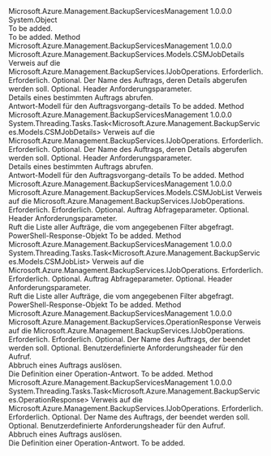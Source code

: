 <Type Name="JobOperationsExtensions" FullName="Microsoft.Azure.Management.BackupServices.JobOperationsExtensions">
  <TypeSignature Language="C#" Value="public static class JobOperationsExtensions" />
  <TypeSignature Language="ILAsm" Value=".class public auto ansi abstract sealed beforefieldinit JobOperationsExtensions extends System.Object" />
  <TypeSignature Language="DocId" Value="T:Microsoft.Azure.Management.BackupServices.JobOperationsExtensions" />
  <TypeSignature Language="VB.NET" Value="Public Module JobOperationsExtensions" />
  <TypeSignature Language="F#" Value="type JobOperationsExtensions = class" />
  <AssemblyInfo>
    <AssemblyName>Microsoft.Azure.Management.BackupServicesManagement</AssemblyName>
    <AssemblyVersion>1.0.0.0</AssemblyVersion>
  </AssemblyInfo>
  <Base>
    <BaseTypeName>System.Object</BaseTypeName>
  </Base>
  <Interfaces />
  <Docs>
    <summary>To be added.</summary>
    <remarks>To be added.</remarks>
  </Docs>
  <Members>
    <Member MemberName="Get">
      <MemberSignature Language="C#" Value="public static Microsoft.Azure.Management.BackupServices.Models.CSMJobDetails Get (this Microsoft.Azure.Management.BackupServices.IJobOperations operations, string resourceGroupName, string resourceName, string name, Microsoft.Azure.Management.BackupServices.Models.CustomRequestHeaders customRequestHeaders);" />
      <MemberSignature Language="ILAsm" Value=".method public static hidebysig class Microsoft.Azure.Management.BackupServices.Models.CSMJobDetails Get(class Microsoft.Azure.Management.BackupServices.IJobOperations operations, string resourceGroupName, string resourceName, string name, class Microsoft.Azure.Management.BackupServices.Models.CustomRequestHeaders customRequestHeaders) cil managed" />
      <MemberSignature Language="DocId" Value="M:Microsoft.Azure.Management.BackupServices.JobOperationsExtensions.Get(Microsoft.Azure.Management.BackupServices.IJobOperations,System.String,System.String,System.String,Microsoft.Azure.Management.BackupServices.Models.CustomRequestHeaders)" />
      <MemberSignature Language="F#" Value="static member Get : Microsoft.Azure.Management.BackupServices.IJobOperations * string * string * string * Microsoft.Azure.Management.BackupServices.Models.CustomRequestHeaders -&gt; Microsoft.Azure.Management.BackupServices.Models.CSMJobDetails" Usage="Microsoft.Azure.Management.BackupServices.JobOperationsExtensions.Get (operations, resourceGroupName, resourceName, name, customRequestHeaders)" />
      <MemberType>Method</MemberType>
      <AssemblyInfo>
        <AssemblyName>Microsoft.Azure.Management.BackupServicesManagement</AssemblyName>
        <AssemblyVersion>1.0.0.0</AssemblyVersion>
      </AssemblyInfo>
      <ReturnValue>
        <ReturnType>Microsoft.Azure.Management.BackupServices.Models.CSMJobDetails</ReturnType>
      </ReturnValue>
      <Parameters>
        <Parameter Name="operations" Type="Microsoft.Azure.Management.BackupServices.IJobOperations" RefType="this" />
        <Parameter Name="resourceGroupName" Type="System.String" />
        <Parameter Name="resourceName" Type="System.String" />
        <Parameter Name="name" Type="System.String" />
        <Parameter Name="customRequestHeaders" Type="Microsoft.Azure.Management.BackupServices.Models.CustomRequestHeaders" />
      </Parameters>
      <Docs>
        <param name="operations">
            Verweis auf die Microsoft.Azure.Management.BackupServices.IJobOperations.
            </param>
        <param name="resourceGroupName">
            Erforderlich.
            </param>
        <param name="resourceName">
            Erforderlich.
            </param>
        <param name="name">
            Optional. Der Name des Auftrags, deren Details abgerufen werden soll.
            </param>
        <param name="customRequestHeaders">
            Optional. Header Anforderungsparameter.
            </param>
        <summary>
            Details eines bestimmten Auftrags abrufen.
            </summary>
        <returns>
            Antwort-Modell für den Auftragsvorgang-details
            </returns>
        <remarks>To be added.</remarks>
      </Docs>
    </Member>
    <Member MemberName="GetAsync">
      <MemberSignature Language="C#" Value="public static System.Threading.Tasks.Task&lt;Microsoft.Azure.Management.BackupServices.Models.CSMJobDetails&gt; GetAsync (this Microsoft.Azure.Management.BackupServices.IJobOperations operations, string resourceGroupName, string resourceName, string name, Microsoft.Azure.Management.BackupServices.Models.CustomRequestHeaders customRequestHeaders);" />
      <MemberSignature Language="ILAsm" Value=".method public static hidebysig class System.Threading.Tasks.Task`1&lt;class Microsoft.Azure.Management.BackupServices.Models.CSMJobDetails&gt; GetAsync(class Microsoft.Azure.Management.BackupServices.IJobOperations operations, string resourceGroupName, string resourceName, string name, class Microsoft.Azure.Management.BackupServices.Models.CustomRequestHeaders customRequestHeaders) cil managed" />
      <MemberSignature Language="DocId" Value="M:Microsoft.Azure.Management.BackupServices.JobOperationsExtensions.GetAsync(Microsoft.Azure.Management.BackupServices.IJobOperations,System.String,System.String,System.String,Microsoft.Azure.Management.BackupServices.Models.CustomRequestHeaders)" />
      <MemberSignature Language="F#" Value="static member GetAsync : Microsoft.Azure.Management.BackupServices.IJobOperations * string * string * string * Microsoft.Azure.Management.BackupServices.Models.CustomRequestHeaders -&gt; System.Threading.Tasks.Task&lt;Microsoft.Azure.Management.BackupServices.Models.CSMJobDetails&gt;" Usage="Microsoft.Azure.Management.BackupServices.JobOperationsExtensions.GetAsync (operations, resourceGroupName, resourceName, name, customRequestHeaders)" />
      <MemberType>Method</MemberType>
      <AssemblyInfo>
        <AssemblyName>Microsoft.Azure.Management.BackupServicesManagement</AssemblyName>
        <AssemblyVersion>1.0.0.0</AssemblyVersion>
      </AssemblyInfo>
      <ReturnValue>
        <ReturnType>System.Threading.Tasks.Task&lt;Microsoft.Azure.Management.BackupServices.Models.CSMJobDetails&gt;</ReturnType>
      </ReturnValue>
      <Parameters>
        <Parameter Name="operations" Type="Microsoft.Azure.Management.BackupServices.IJobOperations" RefType="this" />
        <Parameter Name="resourceGroupName" Type="System.String" />
        <Parameter Name="resourceName" Type="System.String" />
        <Parameter Name="name" Type="System.String" />
        <Parameter Name="customRequestHeaders" Type="Microsoft.Azure.Management.BackupServices.Models.CustomRequestHeaders" />
      </Parameters>
      <Docs>
        <param name="operations">
            Verweis auf die Microsoft.Azure.Management.BackupServices.IJobOperations.
            </param>
        <param name="resourceGroupName">
            Erforderlich.
            </param>
        <param name="resourceName">
            Erforderlich.
            </param>
        <param name="name">
            Optional. Der Name des Auftrags, deren Details abgerufen werden soll.
            </param>
        <param name="customRequestHeaders">
            Optional. Header Anforderungsparameter.
            </param>
        <summary>
            Details eines bestimmten Auftrags abrufen.
            </summary>
        <returns>
            Antwort-Modell für den Auftragsvorgang-details
            </returns>
        <remarks>To be added.</remarks>
      </Docs>
    </Member>
    <Member MemberName="List">
      <MemberSignature Language="C#" Value="public static Microsoft.Azure.Management.BackupServices.Models.CSMJobList List (this Microsoft.Azure.Management.BackupServices.IJobOperations operations, string resourceGroupName, string resourceName, Microsoft.Azure.Management.BackupServices.Models.CSMJobQueryObject parameters, Microsoft.Azure.Management.BackupServices.Models.CustomRequestHeaders customRequestHeaders);" />
      <MemberSignature Language="ILAsm" Value=".method public static hidebysig class Microsoft.Azure.Management.BackupServices.Models.CSMJobList List(class Microsoft.Azure.Management.BackupServices.IJobOperations operations, string resourceGroupName, string resourceName, class Microsoft.Azure.Management.BackupServices.Models.CSMJobQueryObject parameters, class Microsoft.Azure.Management.BackupServices.Models.CustomRequestHeaders customRequestHeaders) cil managed" />
      <MemberSignature Language="DocId" Value="M:Microsoft.Azure.Management.BackupServices.JobOperationsExtensions.List(Microsoft.Azure.Management.BackupServices.IJobOperations,System.String,System.String,Microsoft.Azure.Management.BackupServices.Models.CSMJobQueryObject,Microsoft.Azure.Management.BackupServices.Models.CustomRequestHeaders)" />
      <MemberSignature Language="F#" Value="static member List : Microsoft.Azure.Management.BackupServices.IJobOperations * string * string * Microsoft.Azure.Management.BackupServices.Models.CSMJobQueryObject * Microsoft.Azure.Management.BackupServices.Models.CustomRequestHeaders -&gt; Microsoft.Azure.Management.BackupServices.Models.CSMJobList" Usage="Microsoft.Azure.Management.BackupServices.JobOperationsExtensions.List (operations, resourceGroupName, resourceName, parameters, customRequestHeaders)" />
      <MemberType>Method</MemberType>
      <AssemblyInfo>
        <AssemblyName>Microsoft.Azure.Management.BackupServicesManagement</AssemblyName>
        <AssemblyVersion>1.0.0.0</AssemblyVersion>
      </AssemblyInfo>
      <ReturnValue>
        <ReturnType>Microsoft.Azure.Management.BackupServices.Models.CSMJobList</ReturnType>
      </ReturnValue>
      <Parameters>
        <Parameter Name="operations" Type="Microsoft.Azure.Management.BackupServices.IJobOperations" RefType="this" />
        <Parameter Name="resourceGroupName" Type="System.String" />
        <Parameter Name="resourceName" Type="System.String" />
        <Parameter Name="parameters" Type="Microsoft.Azure.Management.BackupServices.Models.CSMJobQueryObject" />
        <Parameter Name="customRequestHeaders" Type="Microsoft.Azure.Management.BackupServices.Models.CustomRequestHeaders" />
      </Parameters>
      <Docs>
        <param name="operations">
            Verweis auf die Microsoft.Azure.Management.BackupServices.IJobOperations.
            </param>
        <param name="resourceGroupName">
            Erforderlich.
            </param>
        <param name="resourceName">
            Erforderlich.
            </param>
        <param name="parameters">
            Optional. Auftrag Abfrageparameter.
            </param>
        <param name="customRequestHeaders">
            Optional. Header Anforderungsparameter.
            </param>
        <summary>
            Ruft die Liste aller Aufträge, die vom angegebenen Filter abgefragt.
            </summary>
        <returns>
            PowerShell-Response-Objekt
            </returns>
        <remarks>To be added.</remarks>
      </Docs>
    </Member>
    <Member MemberName="ListAsync">
      <MemberSignature Language="C#" Value="public static System.Threading.Tasks.Task&lt;Microsoft.Azure.Management.BackupServices.Models.CSMJobList&gt; ListAsync (this Microsoft.Azure.Management.BackupServices.IJobOperations operations, string resourceGroupName, string resourceName, Microsoft.Azure.Management.BackupServices.Models.CSMJobQueryObject parameters, Microsoft.Azure.Management.BackupServices.Models.CustomRequestHeaders customRequestHeaders);" />
      <MemberSignature Language="ILAsm" Value=".method public static hidebysig class System.Threading.Tasks.Task`1&lt;class Microsoft.Azure.Management.BackupServices.Models.CSMJobList&gt; ListAsync(class Microsoft.Azure.Management.BackupServices.IJobOperations operations, string resourceGroupName, string resourceName, class Microsoft.Azure.Management.BackupServices.Models.CSMJobQueryObject parameters, class Microsoft.Azure.Management.BackupServices.Models.CustomRequestHeaders customRequestHeaders) cil managed" />
      <MemberSignature Language="DocId" Value="M:Microsoft.Azure.Management.BackupServices.JobOperationsExtensions.ListAsync(Microsoft.Azure.Management.BackupServices.IJobOperations,System.String,System.String,Microsoft.Azure.Management.BackupServices.Models.CSMJobQueryObject,Microsoft.Azure.Management.BackupServices.Models.CustomRequestHeaders)" />
      <MemberSignature Language="F#" Value="static member ListAsync : Microsoft.Azure.Management.BackupServices.IJobOperations * string * string * Microsoft.Azure.Management.BackupServices.Models.CSMJobQueryObject * Microsoft.Azure.Management.BackupServices.Models.CustomRequestHeaders -&gt; System.Threading.Tasks.Task&lt;Microsoft.Azure.Management.BackupServices.Models.CSMJobList&gt;" Usage="Microsoft.Azure.Management.BackupServices.JobOperationsExtensions.ListAsync (operations, resourceGroupName, resourceName, parameters, customRequestHeaders)" />
      <MemberType>Method</MemberType>
      <AssemblyInfo>
        <AssemblyName>Microsoft.Azure.Management.BackupServicesManagement</AssemblyName>
        <AssemblyVersion>1.0.0.0</AssemblyVersion>
      </AssemblyInfo>
      <ReturnValue>
        <ReturnType>System.Threading.Tasks.Task&lt;Microsoft.Azure.Management.BackupServices.Models.CSMJobList&gt;</ReturnType>
      </ReturnValue>
      <Parameters>
        <Parameter Name="operations" Type="Microsoft.Azure.Management.BackupServices.IJobOperations" RefType="this" />
        <Parameter Name="resourceGroupName" Type="System.String" />
        <Parameter Name="resourceName" Type="System.String" />
        <Parameter Name="parameters" Type="Microsoft.Azure.Management.BackupServices.Models.CSMJobQueryObject" />
        <Parameter Name="customRequestHeaders" Type="Microsoft.Azure.Management.BackupServices.Models.CustomRequestHeaders" />
      </Parameters>
      <Docs>
        <param name="operations">
            Verweis auf die Microsoft.Azure.Management.BackupServices.IJobOperations.
            </param>
        <param name="resourceGroupName">
            Erforderlich.
            </param>
        <param name="resourceName">
            Erforderlich.
            </param>
        <param name="parameters">
            Optional. Auftrag Abfrageparameter.
            </param>
        <param name="customRequestHeaders">
            Optional. Header Anforderungsparameter.
            </param>
        <summary>
            Ruft die Liste aller Aufträge, die vom angegebenen Filter abgefragt.
            </summary>
        <returns>
            PowerShell-Response-Objekt
            </returns>
        <remarks>To be added.</remarks>
      </Docs>
    </Member>
    <Member MemberName="Stop">
      <MemberSignature Language="C#" Value="public static Microsoft.Azure.Management.BackupServices.OperationResponse Stop (this Microsoft.Azure.Management.BackupServices.IJobOperations operations, string resourceGroupName, string resourceName, string name, Microsoft.Azure.Management.BackupServices.Models.CustomRequestHeaders customRequestHeaders);" />
      <MemberSignature Language="ILAsm" Value=".method public static hidebysig class Microsoft.Azure.Management.BackupServices.OperationResponse Stop(class Microsoft.Azure.Management.BackupServices.IJobOperations operations, string resourceGroupName, string resourceName, string name, class Microsoft.Azure.Management.BackupServices.Models.CustomRequestHeaders customRequestHeaders) cil managed" />
      <MemberSignature Language="DocId" Value="M:Microsoft.Azure.Management.BackupServices.JobOperationsExtensions.Stop(Microsoft.Azure.Management.BackupServices.IJobOperations,System.String,System.String,System.String,Microsoft.Azure.Management.BackupServices.Models.CustomRequestHeaders)" />
      <MemberSignature Language="F#" Value="static member Stop : Microsoft.Azure.Management.BackupServices.IJobOperations * string * string * string * Microsoft.Azure.Management.BackupServices.Models.CustomRequestHeaders -&gt; Microsoft.Azure.Management.BackupServices.OperationResponse" Usage="Microsoft.Azure.Management.BackupServices.JobOperationsExtensions.Stop (operations, resourceGroupName, resourceName, name, customRequestHeaders)" />
      <MemberType>Method</MemberType>
      <AssemblyInfo>
        <AssemblyName>Microsoft.Azure.Management.BackupServicesManagement</AssemblyName>
        <AssemblyVersion>1.0.0.0</AssemblyVersion>
      </AssemblyInfo>
      <ReturnValue>
        <ReturnType>Microsoft.Azure.Management.BackupServices.OperationResponse</ReturnType>
      </ReturnValue>
      <Parameters>
        <Parameter Name="operations" Type="Microsoft.Azure.Management.BackupServices.IJobOperations" RefType="this" />
        <Parameter Name="resourceGroupName" Type="System.String" />
        <Parameter Name="resourceName" Type="System.String" />
        <Parameter Name="name" Type="System.String" />
        <Parameter Name="customRequestHeaders" Type="Microsoft.Azure.Management.BackupServices.Models.CustomRequestHeaders" />
      </Parameters>
      <Docs>
        <param name="operations">
            Verweis auf die Microsoft.Azure.Management.BackupServices.IJobOperations.
            </param>
        <param name="resourceGroupName">
            Erforderlich.
            </param>
        <param name="resourceName">
            Erforderlich.
            </param>
        <param name="name">
            Optional. Der Name des Auftrags, der beendet werden soll.
            </param>
        <param name="customRequestHeaders">
            Optional. Benutzerdefinierte Anforderungsheader für den Aufruf.
            </param>
        <summary>
            Abbruch eines Auftrags auslösen.
            </summary>
        <returns>
            Die Definition einer Operation-Antwort.
            </returns>
        <remarks>To be added.</remarks>
      </Docs>
    </Member>
    <Member MemberName="StopAsync">
      <MemberSignature Language="C#" Value="public static System.Threading.Tasks.Task&lt;Microsoft.Azure.Management.BackupServices.OperationResponse&gt; StopAsync (this Microsoft.Azure.Management.BackupServices.IJobOperations operations, string resourceGroupName, string resourceName, string name, Microsoft.Azure.Management.BackupServices.Models.CustomRequestHeaders customRequestHeaders);" />
      <MemberSignature Language="ILAsm" Value=".method public static hidebysig class System.Threading.Tasks.Task`1&lt;class Microsoft.Azure.Management.BackupServices.OperationResponse&gt; StopAsync(class Microsoft.Azure.Management.BackupServices.IJobOperations operations, string resourceGroupName, string resourceName, string name, class Microsoft.Azure.Management.BackupServices.Models.CustomRequestHeaders customRequestHeaders) cil managed" />
      <MemberSignature Language="DocId" Value="M:Microsoft.Azure.Management.BackupServices.JobOperationsExtensions.StopAsync(Microsoft.Azure.Management.BackupServices.IJobOperations,System.String,System.String,System.String,Microsoft.Azure.Management.BackupServices.Models.CustomRequestHeaders)" />
      <MemberSignature Language="F#" Value="static member StopAsync : Microsoft.Azure.Management.BackupServices.IJobOperations * string * string * string * Microsoft.Azure.Management.BackupServices.Models.CustomRequestHeaders -&gt; System.Threading.Tasks.Task&lt;Microsoft.Azure.Management.BackupServices.OperationResponse&gt;" Usage="Microsoft.Azure.Management.BackupServices.JobOperationsExtensions.StopAsync (operations, resourceGroupName, resourceName, name, customRequestHeaders)" />
      <MemberType>Method</MemberType>
      <AssemblyInfo>
        <AssemblyName>Microsoft.Azure.Management.BackupServicesManagement</AssemblyName>
        <AssemblyVersion>1.0.0.0</AssemblyVersion>
      </AssemblyInfo>
      <ReturnValue>
        <ReturnType>System.Threading.Tasks.Task&lt;Microsoft.Azure.Management.BackupServices.OperationResponse&gt;</ReturnType>
      </ReturnValue>
      <Parameters>
        <Parameter Name="operations" Type="Microsoft.Azure.Management.BackupServices.IJobOperations" RefType="this" />
        <Parameter Name="resourceGroupName" Type="System.String" />
        <Parameter Name="resourceName" Type="System.String" />
        <Parameter Name="name" Type="System.String" />
        <Parameter Name="customRequestHeaders" Type="Microsoft.Azure.Management.BackupServices.Models.CustomRequestHeaders" />
      </Parameters>
      <Docs>
        <param name="operations">
            Verweis auf die Microsoft.Azure.Management.BackupServices.IJobOperations.
            </param>
        <param name="resourceGroupName">
            Erforderlich.
            </param>
        <param name="resourceName">
            Erforderlich.
            </param>
        <param name="name">
            Optional. Der Name des Auftrags, der beendet werden soll.
            </param>
        <param name="customRequestHeaders">
            Optional. Benutzerdefinierte Anforderungsheader für den Aufruf.
            </param>
        <summary>
            Abbruch eines Auftrags auslösen.
            </summary>
        <returns>
            Die Definition einer Operation-Antwort.
            </returns>
        <remarks>To be added.</remarks>
      </Docs>
    </Member>
  </Members>
</Type>